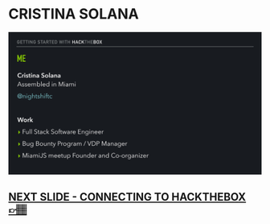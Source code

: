 # CRISTINA SOLANA

![Slide2](/assets_/slides2.jpg)

## [NEXT SLIDE  - CONNECTING TO HACKTHEBOX 👉🏽](03-slide.md)
